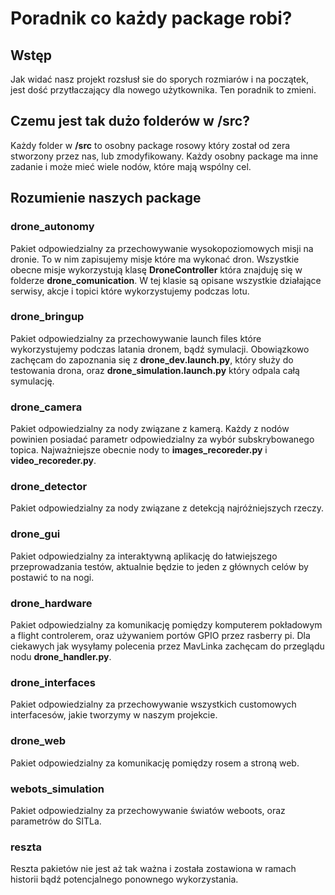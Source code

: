 # Poradnik co każdy package robi?
## Wstęp
Jak widać nasz projekt rozsłusł sie do sporych rozmiarów i na początek, jest dość przytłaczający dla nowego użytkownika. Ten poradnik to zmieni.
## Czemu jest tak dużo folderów w /src?
Każdy folder w **/src** to osobny package rosowy który został od zera stworzony przez nas, lub zmodyfikowany. Każdy osobny package ma inne zadanie i może mieć wiele nodów, które mają wspólny cel.
## Rozumienie naszych package
### drone_autonomy
Pakiet odpowiedzialny za przechowywanie wysokopoziomowych misji na dronie. To w nim zapisujemy misje które ma wykonać dron. Wszystkie obecne misje wykorzystują klasę **DroneController** która znajduję się w folderze **drone_comunication**. W tej klasie są opisane wszystkie działające serwisy, akcje i topici które wykorzystujemy podczas lotu.
### drone_bringup
Pakiet odpowiedzialny za przechowywanie launch files które wykorzystujemy podczas latania dronem, bądź symulacji. Obowiązkowo zachęcam do zapoznania się z **drone_dev.launch.py**, który służy do testowania drona, oraz **drone_simulation.launch.py** który odpala całą symulację.
### drone_camera
Pakiet odpowiedzialny za nody związane z kamerą. Każdy z nodów powinien posiadać parametr odpowiedzialny za wybór subskrybowanego topica. Najważniejsze obecnie nody to **images_recoreder.py** i **video_recoreder.py**.
### drone_detector
Pakiet odpowiedzialny za nody związane z detekcją najróżniejszych rzeczy.   
### drone_gui
Pakiet odpowiedzialny za interaktywną aplikację do łatwiejszego przeprowadzania testów, aktualnie będzie to jeden z głównych celów by postawić to na nogi.
### drone_hardware
Pakiet odpowiedzialny za komunikację pomiędzy komputerem pokładowym a flight controlerem, oraz używaniem portów GPIO przez rasberry pi. Dla ciekawych jak wysyłamy polecenia przez MavLinka zachęcam do przeglądu nodu **drone_handler.py**.
### drone_interfaces
Pakiet odpowiedzialny za przechowywanie wszystkich customowych interfacesów, jakie tworzymy w naszym projekcie.
### drone_web
Pakiet odpowiedzialny za komunikację pomiędzy rosem a stroną web.
### webots_simulation
Pakiet odpowiedzialny za przechowywanie światów weboots, oraz parametrów do SITLa.
### reszta
Reszta pakietów nie jest aż tak ważna i została zostawiona w ramach historii bądź potencjalnego ponownego wykorzystania.